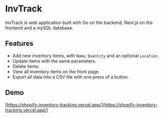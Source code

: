 # InvTrack

InvTrack is web application built with Go on the backend, Next.js on the frontend and a mySQL database.



## Features

* Add new inventory items, with `Name`, `Quantity` and an optional `Location`.
* Update items with the same parameters.
* Delete items.
* View all inventory items on the front page.
* Export all data into a CSV file with one press of a button.

## Demo
[https://shopify-inventory-tracking.vercel.app/](https://shopify-inventory-tracking.vercel.app/)
